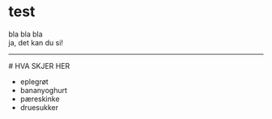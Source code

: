 # test
bla bla bla <br />
ja, det kan du si! <br/>
<hr />
# HVA SKJER HER
<ul>
  <li>eplegrøt</li>
  <li>bananyoghurt</li>
  <li>pæreskinke</li>
  <li>druesukker</li>
</ul>
